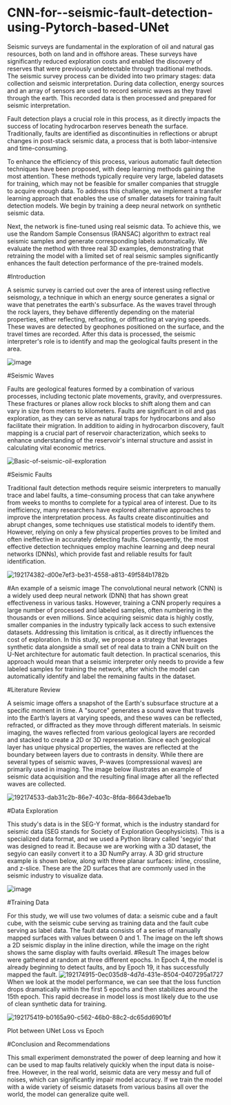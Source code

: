 # CNN-for--seismic-fault-detection-using-Pytorch-based-UNet

Seismic surveys are fundamental in the exploration of oil and natural gas resources, both on land and in offshore areas. These surveys have significantly reduced exploration costs and enabled the discovery of reserves that were previously undetectable through traditional methods. The seismic survey process can be divided into two primary stages: data collection and seismic interpretation. During data collection, energy sources and an array of sensors are used to record seismic waves as they travel through the earth. This recorded data is then processed and prepared for seismic interpretation.

Fault detection plays a crucial role in this process, as it directly impacts the success of locating hydrocarbon reserves beneath the surface. Traditionally, faults are identified as discontinuities in reflections or abrupt changes in post-stack seismic data, a process that is both labor-intensive and time-consuming.

To enhance the efficiency of this process, various automatic fault detection techniques have been proposed, with deep learning methods gaining the most attention. These methods typically require very large, labeled datasets for training, which may not be feasible for smaller companies that struggle to acquire enough data. To address this challenge, we implement a transfer learning approach that enables the use of smaller datasets for training fault detection models. We begin by training a deep neural network on synthetic seismic data.

Next, the network is fine-tuned using real seismic data. To achieve this, we use the Random Sample Consensus (RANSAC) algorithm to extract real seismic samples and generate corresponding labels automatically. We evaluate the method with three real 3D examples, demonstrating that retraining the model with a limited set of real seismic samples significantly enhances the fault detection performance of the pre-trained models.


#Introduction


A seismic survey is carried out over the area of interest using reflective seismology, a technique in which an energy source generates a signal or wave that penetrates the earth's subsurface. As the waves travel through the rock layers, they behave differently depending on the material properties, either reflecting, refracting, or diffracting at varying speeds. These waves are detected by geophones positioned on the surface, and the travel times are recorded. After this data is processed, the seismic interpreter's role is to identify and map the geological faults present in the area.

![image](https://github.com/user-attachments/assets/81800405-e1a0-4c30-ab6b-4d508dfa4089)


#Seismic Waves



Faults are geological features formed by a combination of various processes, including tectonic plate movements, gravity, and overpressures. These fractures or planes allow rock blocks to shift along them and can vary in size from meters to kilometers. Faults are significant in oil and gas exploration, as they can serve as natural traps for hydrocarbons and also facilitate their migration. In addition to aiding in hydrocarbon discovery, fault mapping is a crucial part of reservoir characterization, which seeks to enhance understanding of the reservoir's internal structure and assist in calculating vital economic metrics.


![Basic-of-seismic-oil-exploration](https://github.com/user-attachments/assets/b918572e-7eae-48e1-8335-1d1d7fd23842)


#Seismic Faults


Traditional fault detection methods require seismic interpreters to manually trace and label faults, a time-consuming process that can take anywhere from weeks to months to complete for a typical area of interest. Due to its inefficiency, many researchers have explored alternative approaches to improve the interpretation process. As faults create discontinuities and abrupt changes, some techniques use statistical models to identify them. However, relying on only a few physical properties proves to be limited and often ineffective in accurately detecting faults. Consequently, the most effective detection techniques employ machine learning and deep neural networks (DNNs), which provide fast and reliable results for fault identification.


![192174382-d00e7ef3-be31-4558-a813-49f584b1782b](https://github.com/user-attachments/assets/3322172a-f43e-4f4f-ab27-29c872fa183a)


#An example of a seismic image
The convolutional neural network (CNN) is a widely used deep neural network (DNN) that has shown great effectiveness in various tasks. However, training a CNN properly requires a large number of processed and labeled samples, often numbering in the thousands or even millions. Since acquiring seismic data is highly costly, smaller companies in the industry typically lack access to such extensive datasets. Addressing this limitation is critical, as it directly influences the cost of exploration. In this study, we propose a strategy that leverages synthetic data alongside a small set of real data to train a CNN built on the U-Net architecture for automatic fault detection. In practical scenarios, this approach would mean that a seismic interpreter only needs to provide a few labeled samples for training the network, after which the model can automatically identify and label the remaining faults in the dataset.


#Literature Review


A seismic image offers a snapshot of the Earth's subsurface structure at a specific moment in time. A "source" generates a sound wave that travels into the Earth’s layers at varying speeds, and these waves can be reflected, refracted, or diffracted as they move through different materials. In seismic imaging, the waves reflected from various geological layers are recorded and stacked to create a 2D or 3D representation. Since each geological layer has unique physical properties, the waves are reflected at the boundary between layers due to contrasts in density. While there are several types of seismic waves, P-waves (compressional waves) are primarily used in imaging. The image below illustrates an example of seismic data acquisition and the resulting final image after all the reflected waves are collected.


![192174533-dab31c2b-86e7-403c-8fda-86643debae1b](https://github.com/user-attachments/assets/1ad79416-b666-4e5a-8d15-26ba77c386e4)

#Data Exploration


This study's data is in the SEG-Y format, which is the industry standard for seismic data (SEG stands for Society of Exploration Geophysicists). This is a specialized data format, and we used a Python library called 'segyio' that was designed to read it. Because we are working with a 3D dataset, the segyio can easily convert it to a 3D NumPy array. A 3D grid structure example is shown below, along with three planar surfaces: inline, crossline, and z-slice. These are the 2D surfaces that are commonly used in the seismic industry to visualize data.


![image](https://github.com/user-attachments/assets/278d5e2e-af4b-4060-9c02-e7608a72278e)

#Training Data


For this study, we will use two volumes of data: a seismic cube and a fault cube, with the seismic cube serving as training data and the fault cube serving as label data. The fault data consists of a series of manually mapped surfaces with values between 0 and 1. The image on the left shows a 2D seismic display in the inline direction, while the image on the right shows the same display with faults overlaid.
#Result
The images below were gathered at random at three different epochs. In Epoch 4, the model is already beginning to detect faults, and by Epoch 19, it has successfully mapped the fault.
![192174915-0ec035d8-4d7d-431e-8504-0407295a1727](https://github.com/user-attachments/assets/1d4cc936-b486-4c69-b224-d8ea23235bf5)
When we look at the model performance, we can see that the loss function drops dramatically within the first 5 epochs and then stabilizes around the 15th epoch. This rapid decrease in model loss is most likely due to the use of clean synthetic data for training.

![192175419-b0165a90-c562-46b0-88c2-dc65dd6901bf](https://github.com/user-attachments/assets/f6ded2d5-281e-4270-afc5-6f5bf7567a34)

Plot between UNet Loss vs Epoch

#Conclusion and Recommendations


This small experiment demonstrated the power of deep learning and how it can be used to map faults relatively quickly when the input data is noise-free. However, in the real world, seismic data are very messy and full of noises, which can significantly impair model accuracy. If we train the model with a wide variety of seismic datasets from various basins all over the world, the model can generalize quite well.
